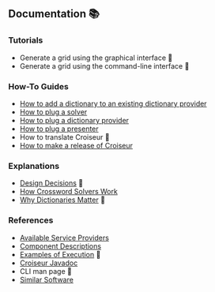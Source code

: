 <!--
SPDX-FileCopyrightText: 2023 Antoine Belvire
SPDX-License-Identifier: GPL-3.0-or-later
-->

## Documentation 📚

### Tutorials

* Generate a grid using the graphical interface 🚧
* Generate a grid using the command-line interface 🚧

### How-To Guides

* [How to add a dictionary to an existing dictionary provider](how-to/Add-a-dictionary-to-an-existing-dictionary-provider.md)
* [How to plug a solver](how-to/Plug-a-solver.md)
* [How to plug a dictionary provider](how-to/Plug-a-dictionary-provider.md)
* [How to plug a presenter](how-to/Plug-a-presenter.md)
* How to translate Croiseur 🚧
* [How to make a release of Croiseur](how-to/Make-a-release-of-Croiseur.md)

### Explanations

* [Design Decisions](explanation/design-decisions/README.md) 🚧
* [How Crossword Solvers Work](explanation/How-crossword-solvers-work.md)
* [Why Dictionaries Matter](explanation/Why-dictionaries-matter.md) 🚧

### References

* [Available Service Providers](reference/Available-service-providers.md)
* [Component Descriptions](reference/Component-descriptions.md)
* [Examples of Execution](reference/Examples-of-execution.md) 🚧
* [Croiseur Javadoc](https://super7ramp.gitlab.io/croiseur/)
* CLI man page 🚧
* [Similar Software](reference/Similar-software.md)